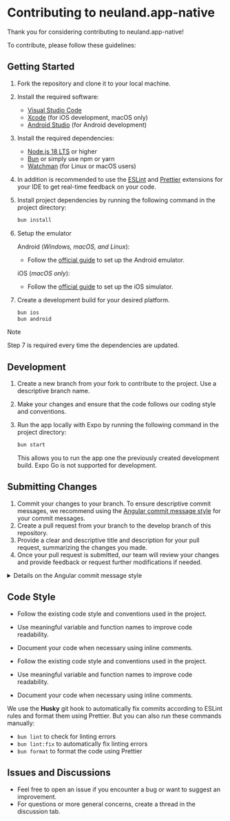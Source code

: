 # Contributing to neuland.app-native

Thank you for considering contributing to neuland.app-native!

To contribute, please follow these guidelines:

## Getting Started

1. Fork the repository and clone it to your local machine.
2. Install the required software:

    - [Visual Studio Code](https://code.visualstudio.com/) 
    - [Xcode](https://apps.apple.com/us/app/xcode/id497799835?mt=12) (for iOS development, macOS only)
    - [Android Studio](https://developer.android.com/studio) (for Android development)

3. Install the required dependencies:

    - [Node.js 18 LTS](https://nodejs.org/en/) or higher
    - [Bun](https://bun.sh) or simply use npm or yarn
    - [Watchman](https://facebook.github.io/watchman/docs/install) (for Linux or macOS users)

4. In addition is recommended to use the [ESLint](https://marketplace.visualstudio.com/items?itemName=dbaeumer.vscode-eslint) and [Prettier](https://marketplace.visualstudio.com/items?itemName=esbenp.prettier-vscode) extensions for your IDE to get real-time feedback on your code.

5. Install project dependencies by running the following command in the project directory:

    ```bash
    bun install
    ```

6. Setup the emulator

    Android (_Windows, macOS, and Linux_):
    -   Follow the [official guide](https://docs.expo.dev/workflow/android-studio-emulator/) to set up the Android emulator.
    
    iOS (_macOS only_):
    -   Follow the [official guide](https://docs.expo.dev/workflow/ios-simulator/) to set up the iOS simulator.


5. Create a development build for your desired platform. 

    ```bash
    bun ios
    bun android
    ```
> [!NOTE]  
> Step 7 is required every time the dependencies are updated.

## Development

1. Create a new branch from your fork to contribute to the project. Use a descriptive branch name.
2. Make your changes and ensure that the code follows our coding style and conventions.
3. Run the app locally with Expo by running the following command in the project directory:

     ```bash
    bun start
    ```

   This allows you to run the app one the previously created development build. Expo Go is not supported for development.

## Submitting Changes

1. Commit your changes to your branch. To ensure descriptive commit messages, we recommend using the
   [Angular commit message style](https://github.com/angular/angular/blob/master/CONTRIBUTING.md#commit-message-header) for your commit messages.
1. Create a pull request from your branch to the develop branch of this repository.
1. Provide a clear and descriptive title and description for your pull request, summarizing the changes you made.
1. Once your pull request is submitted, our team will review your changes and provide feedback or request further modifications if needed.

<details>

  <summary>Details on the Angular commit message style</summary>

```
<type>(<scope>): <short summary>
  │       │             │
  │       │             └─⫸ Summary in present tense. Not capitalized. No period at the end.
  │       │
  │       └─⫸ Commit Scope: animations|bazel|benchpress|common|compiler|compiler-cli|core|
  │                          elements|forms|http|language-service|localize|platform-browser|
  │                          platform-browser-dynamic|platform-server|router|service-worker|
  │                          upgrade|zone.js|packaging|changelog|docs-infra|migrations|
  │                          devtools
  │
  └─⫸ Commit Type: build|ci|docs|feat|fix|perf|refactor|test
```

</details>

## Code Style

-   Follow the existing code style and conventions used in the project.
-   Use meaningful variable and function names to improve code readability.
-   Document your code when necessary using inline comments.

-   Follow the existing code style and conventions used in the project.
-   Use meaningful variable and function names to improve code readability.
-   Document your code when necessary using inline comments.

We use the **Husky** git hook to automatically fix commits according to ESLint rules and format them using Prettier.
But you can also run these commands manually:

-   `bun lint` to check for linting errors
-   `bun lint:fix` to automatically fix linting errors
-   `bun format` to format the code using Prettier

## Issues and Discussions

-   Feel free to open an issue if you encounter a bug or want to suggest an improvement.
-   For questions or more general concerns, create a thread in the discussion tab.
